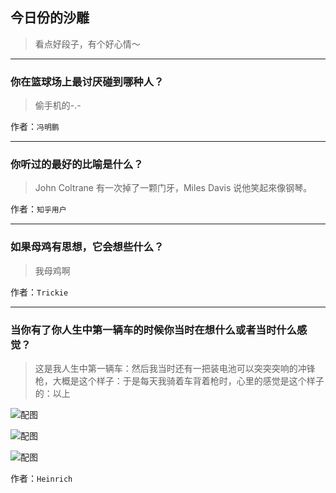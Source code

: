 ## 今日份的沙雕

> 看点好段子，有个好心情～


 
---

### 你在篮球场上最讨厌碰到哪种人？

> 偷手机的-.-


作者：`冯明鹏`

---

### 你听过的最好的比喻是什么？

> John Coltrane 有一次掉了一颗门牙，Miles Davis 说他笑起來像钢琴。


作者：`知乎用户`

---

### 如果母鸡有思想，它会想些什么？

> 我母鸡啊


作者：`Trickie`

---

### 当你有了你人生中第一辆车的时候你当时在想什么或者当时什么感觉？

> 这是我人生中第一辆车：然后我当时还有一把装电池可以突突突响的冲锋枪，大概是这个样子：于是每天我骑着车背着枪时，心里的感觉是这个样子的：以上



![配图](https://pic4.zhimg.com/1abc0c21f67b5445116ed31b190f032f_b.jpg)



![配图](https://pic3.zhimg.com/64cc9321125483d1a5ce7f72ca38d456_b.jpg)



![配图](https://pic1.zhimg.com/46e5e3f72607c4419db37082c73b6424_b.jpg)


作者：`Heinrich`